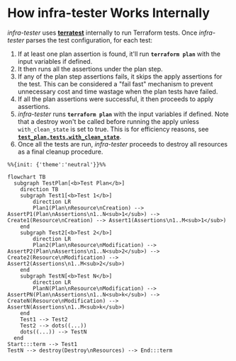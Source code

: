 # How infra-tester Works Internally

*infra-tester* uses [**terratest**](https://terratest.gruntwork.io/) internally to run Terraform tests. 
Once *infra-tester* parses the test configuration, for each test:

  1. If at least one plan assertion is found, it'll run **`terraform plan`** with the input variables if defined.
  2. It then runs all the assertions under the plan step.
  3. If any of the plan step assertions fails, it skips the apply assertions for the test. This can be considered a "fail fast" mechanism
     to prevent unnecessary cost and time wastage when the plan tests have failed.
  4. If all the plan assertions were successful, it then proceeds to apply assertions.
  5. *infra-tester* runs **`terraform plan`** with the input variables if defined. Note that a destroy won't be called before running the
     apply unless `with_clean_state` is set to true. This is for efficiency reasons, see [**`test_plan.tests.with_clean_state`**](/configuration/#test_plantestswith_clean_state).
  6. Once all the tests are run, *infra-tester* proceeds to destroy all resources as a final cleanup procedure.

```mermaid
%%{init: {'theme':'neutral'}}%%

flowchart TB
  subgraph TestPlan[<b>Test Plan</b>]
    direction TB
    subgraph Test1[<b>Test 1</b>]
        direction LR
        Plan1(Plan\nResource\nCreation) --> AssertP1(Plan\nAssertions\n1..N<sub>1</sub>) --> Create1(Resource\nCreation) --> Assert1(Assertions\n1..M<sub>1</sub>)
    end
    subgraph Test2[<b>Test 2</b>]
        direction LR
        Plan2(Plan\nResource\nModification) --> AssertP2(Plan\nAssertions\n1..N<sub>2</sub>) --> Create2(Resource\nModification) --> Assert2(Assertions\n1..M<sub>2</sub>)
    end
    subgraph TestN[<b>Test N</b>]
        direction LR
        PlanN(Plan\nResource\nModification) --> AssertPN(Plan\nAssertions\n1..N<sub>k</sub>) --> CreateN(Resource\nModification) --> AssertN(Assertions\n1..M<sub>k</sub>)
    end
    Test1 --> Test2
    Test2 --> dots((...))
    dots((...)) --> TestN
  end
Start:::term --> Test1
TestN --> destroy(Destroy\nResources) --> End:::term
```